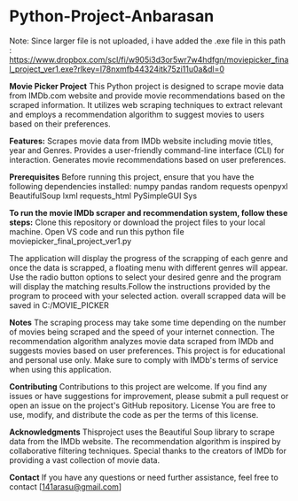 # Python-Project-Anbarasan
Note: Since larger file is not uploaded, i have added the .exe file in this path : https://www.dropbox.com/scl/fi/w905i3d3or5wr7w4hdfgn/moviepicker_final_project_ver1.exe?rlkey=l78nxmfb44324itk75zi11u0a&dl=0

**Movie Picker Project**
This Python project is designed to scrape movie data from IMDb.com website and provide movie recommendations based on the scraped information. It utilizes web scraping techniques to extract relevant and employs a recommendation algorithm to suggest movies to users based on their preferences.

**Features:**
Scrapes movie data from IMDb website including movie titles, year and Genres.
Provides a user-friendly command-line interface (CLI) for interaction.
Generates movie recommendations based on user preferences.

**Prerequisites**
Before running this project, ensure that you have the following dependencies installed:
numpy
pandas
random
requests
openpyxl
BeautifulSoup
lxml
requests_html
PySimpleGUI
Sys

**To run the movie IMDb scraper and recommendation system, follow these steps:**
Clone this repository or download the project files to your local machine.
Open VS code and run this python file moviepicker_final_project_ver1.py

The application will display the progress of the scrapping of each genre and once the data is scrapped, a floating menu with different genres will appear. Use the radio button options to select your desired genre and the program will display the matching results.Follow the instructions provided by the program to proceed with your selected action.
overall scrapped data will be saved in C:/MOVIE_PICKER

**Notes**
The scraping process may take some time depending on the number of movies being scraped and the speed of your internet connection.
The recommendation algorithm analyzes movie data scraped from IMDb and suggests movies based on user preferences. 
This project is for educational and personal use only. Make sure to comply with IMDb's terms of service when using this application.

**Contributing**
Contributions to this project are welcome. If you find any issues or have suggestions for improvement, please submit a pull request or open an issue on the project's GitHub repository.
License
You are free to use, modify, and distribute the code as per the terms of this license.

**Acknowledgments**
Thisproject uses the Beautiful Soup library to scrape data from the IMDb website.
The recommendation algorithm is inspired by collaborative filtering techniques.
Special thanks to the creators of IMDb for providing a vast collection of movie data.

**Contact**
If you have any questions or need further assistance, feel free to contact [141arasu@gmail.com]
